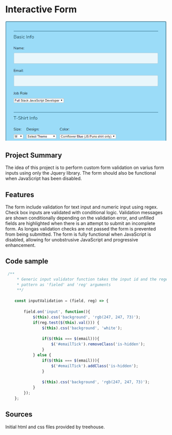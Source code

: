 # Interactive Form

<img src="static/images/form.png" style="width: 600px; height: auto; margin: 0 auto;">

## Project Summary

The idea of this project is to perform custom form validation on varius form inputs using only the Jquery library. The form should also be functional when JavaScript has been disabled.

## Features

The form include validation for text input and numeric input using regex. Check box inputs are validated with conditional logic. Validation messages are shown conditionally depending on the validation error, and unfilled fields are highlighted when there is an attempt to submit an incomplete form. As longas validation checks are not passed the form is prevented from being submitted. The form is fully functional when JavaScript is disabled, allowing for unobstrusive JavaScript and progressive enhancement.

## Code sample

```JavaScript
 /**
     * Generic input validator function takes the input id and the regex 
     * pattern as 'fieled' and 'reg' arguments
     **/
    
    const inputValidation = (field, reg) => {
        
        field.on('input', function(){
            $(this).css('background', 'rgb(247, 247, 73)');
            if(reg.test($(this).val())) {
                $(this).css('background', 'white');

                if($(this === $(email))){
                    $('#emailTick').removeClass('is-hidden');
                }
            } else {
                if($(this === $(email))){
                    $('#emailTick').addClass('is-hidden');
                }

                $(this).css('background', 'rgb(247, 247, 73)');
            }
        });
    };
```

## Sources 

Initial html and css files provided by treehouse.

